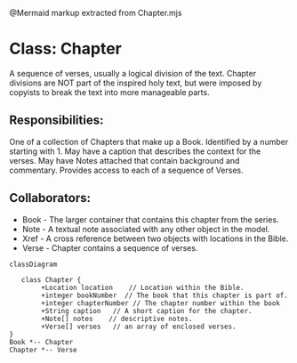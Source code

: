 @Mermaid markup extracted from Chapter.mjs
 # Class:  Chapter

 A sequence of verses, usually a logical division of the text.
 Chapter divisions are NOT part of the inspired holy text, but were imposed by
 copyists to break the text into more manageable parts.
 
 ## Responsibilities: 
 One of a collection of Chapters that make up a Book.  Identified by a number starting with 1.
 May have a caption that describes the context for the verses.
 May have Notes attached that contain background and commentary.
 Provides access to each of a sequence of Verses.
 
 ## Collaborators: 
 * Book  - The larger container that contains this chapter from the series.
 * Note - A textual note associated with any other object in the model.
 * Xref -  A cross reference between two objects with locations in the Bible.
 * Verse - Chapter contains a sequence of verses. 

 ```mermaid
 classDiagram
 
    class Chapter {     
         +Location location    // Location within the Bible.
         +integer bookNumber  // The book that this chapter is part of.
         +integer chapterNumber // The chapter number within the book
         +String caption   // A short caption for the chapter.
         +Note[] notes    // descriptive notes.
         +Verse[] verses   // an array of enclosed verses.
 }
 Book *-- Chapter
 Chapter *-- Verse
 ```
